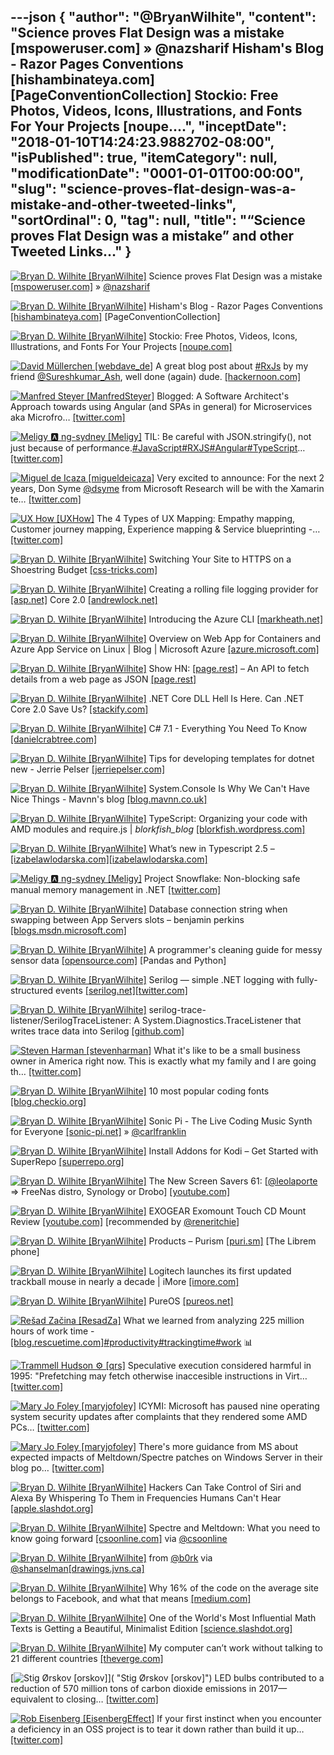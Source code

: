 ---json
{
  "author": "@BryanWilhite",
  "content": "Science proves Flat Design was a mistake [mspoweruser.com] » @nazsharif Hisham's Blog - Razor Pages Conventions [hishambinateya.com] [PageConventionCollection]        Stockio: Free Photos, Videos, Icons, Illustrations, and Fonts For Your Projects [noupe....",
  "inceptDate": "2018-01-10T14:24:23.9882702-08:00",
  "isPublished": true,
  "itemCategory": null,
  "modificationDate": "0001-01-01T00:00:00",
  "slug": "science-proves-flat-design-was-a-mistake-and-other-tweeted-links",
  "sortOrdinal": 0,
  "tag": null,
  "title": "“Science proves Flat Design was a mistake” and other Tweeted Links…"
}
---

[<img alt="Bryan D. Wilhite [BryanWilhite]" src="https://songhay.blob.core.windows.net/shared-social-twitter/BryanWilhite.jpeg">](http://t.co/UNdqV0Z1zz "Bryan D. Wilhite [BryanWilhite]") Science proves Flat Design was a mistake [[mspoweruser.com]](https://mspoweruser.com/science-proves-flat-design-mistake/) » [@nazsharif](http://twitter.com/nazsharif)

[<img alt="Bryan D. Wilhite [BryanWilhite]" src="https://songhay.blob.core.windows.net/shared-social-twitter/BryanWilhite.jpeg">](http://t.co/UNdqV0Z1zz "Bryan D. Wilhite [BryanWilhite]") Hisham's Blog - Razor Pages Conventions [[hishambinateya.com]](http://www.hishambinateya.com/razor-pages-conventions) [PageConventionCollection] 

[<img alt="Bryan D. Wilhite [BryanWilhite]" src="https://songhay.blob.core.windows.net/shared-social-twitter/BryanWilhite.jpeg">](http://t.co/UNdqV0Z1zz "Bryan D. Wilhite [BryanWilhite]") Stockio: Free Photos, Videos, Icons, Illustrations, and Fonts For Your Projects [[noupe.com]](https://www.noupe.com/essentials/stockio-free-photos-videos-icons-illustrations-fonts.html)

[<img alt="David Müllerchen [webdave_de]" src="https://songhay.blob.core.windows.net/shared-social-twitter/webdave_de.jpg">](https://t.co/vEgwFbCj18 "David Müllerchen [webdave_de]") A great blog post about [#RxJs](http://twitter.com/search?q=%23RxJs) by my friend [@Sureshkumar_Ash](http://twitter.com/Sureshkumar_Ash), well done (again) dude. [[hackernoon.com]](https://hackernoon.com/rxjs-reduce-bundle-size-using-lettable-operators-418307295e85)

[<img alt="Manfred Steyer [ManfredSteyer]" src="https://songhay.blob.core.windows.net/shared-social-twitter/ManfredSteyer.jpg">](http://t.co/qNdq2Uozux "Manfred Steyer [ManfredSteyer]") Blogged: A Software Architect's Approach towards using Angular (and SPAs in general) for Microservices aka Microfro… [[twitter.com]](https://twitter.com/i/web/status/950630745189638144)

[<img alt="Meligy 🅰️ ng-sydney [Meligy]" src="https://songhay.blob.core.windows.net/shared-social-twitter/Meligy.jpeg">](https://t.co/l318930X1B "Meligy 🅰️ ng-sydney [Meligy]") TIL: Be careful with JSON.stringify(), not just because of performance.[#JavaScript](http://twitter.com/search?q=%23JavaScript)[#RXJS](http://twitter.com/search?q=%23RXJS)[#Angular](http://twitter.com/search?q=%23Angular)[#TypeScript](http://twitter.com/search?q=%23TypeScript)… [[twitter.com]](https://twitter.com/i/web/status/950659220122189827)

[<img alt="Miguel de Icaza [migueldeicaza]" src="https://songhay.blob.core.windows.net/shared-social-twitter/migueldeicaza.png">](https://t.co/W8ndBXhQVx "Miguel de Icaza [migueldeicaza]") Very excited to announce: For the next 2 years, Don Syme [@dsyme](http://twitter.com/dsyme) from Microsoft Research will be with the Xamarin te… [[twitter.com]](https://twitter.com/i/web/status/950425632311267328)

[<img alt="UX How [UXHow]" src="https://songhay.blob.core.windows.net/shared-social-twitter/UXHow.png">](http://t.co/I77aw3puO9 "UX How [UXHow]") The 4 Types of UX Mapping: Empathy mapping, Customer journey mapping, Experience mapping &amp; Service blueprinting -… [[twitter.com]](https://twitter.com/i/web/status/950754100240674816)

[<img alt="Bryan D. Wilhite [BryanWilhite]" src="https://songhay.blob.core.windows.net/shared-social-twitter/BryanWilhite.jpeg">](http://t.co/UNdqV0Z1zz "Bryan D. Wilhite [BryanWilhite]") Switching Your Site to HTTPS on a Shoestring Budget [[css-tricks.com]](https://css-tricks.com/switching-site-https-shoestring-budget/)

[<img alt="Bryan D. Wilhite [BryanWilhite]" src="https://songhay.blob.core.windows.net/shared-social-twitter/BryanWilhite.jpeg">](http://t.co/UNdqV0Z1zz "Bryan D. Wilhite [BryanWilhite]") Creating a rolling file logging provider for [[asp.net]](http://ASP.NET) Core 2.0 [[andrewlock.net]](https://andrewlock.net/creating-a-rolling-file-logging-provider-for-asp-net-core-2-0/)

[<img alt="Bryan D. Wilhite [BryanWilhite]" src="https://songhay.blob.core.windows.net/shared-social-twitter/BryanWilhite.jpeg">](http://t.co/UNdqV0Z1zz "Bryan D. Wilhite [BryanWilhite]") Introducing the Azure CLI [[markheath.net]](http://markheath.net/post/introducing-the-azure-cli)

[<img alt="Bryan D. Wilhite [BryanWilhite]" src="https://songhay.blob.core.windows.net/shared-social-twitter/BryanWilhite.jpeg">](http://t.co/UNdqV0Z1zz "Bryan D. Wilhite [BryanWilhite]") Overview on Web App for Containers and Azure App Service on Linux | Blog | Microsoft Azure [[azure.microsoft.com]](https://azure.microsoft.com/en-us/blog/webapp-for-containers-overview/)

[<img alt="Bryan D. Wilhite [BryanWilhite]" src="https://songhay.blob.core.windows.net/shared-social-twitter/BryanWilhite.jpeg">](http://t.co/UNdqV0Z1zz "Bryan D. Wilhite [BryanWilhite]") Show HN: [[page.rest]](http://Page.REST) – An API to fetch details from a web page as JSON [[page.rest]](http://www.page.rest/)

[<img alt="Bryan D. Wilhite [BryanWilhite]" src="https://songhay.blob.core.windows.net/shared-social-twitter/BryanWilhite.jpeg">](http://t.co/UNdqV0Z1zz "Bryan D. Wilhite [BryanWilhite]") .NET Core DLL Hell Is Here. Can .NET Core 2.0 Save Us? [[stackify.com]](https://stackify.com/net-core-dll-hell/)

[<img alt="Bryan D. Wilhite [BryanWilhite]" src="https://songhay.blob.core.windows.net/shared-social-twitter/BryanWilhite.jpeg">](http://t.co/UNdqV0Z1zz "Bryan D. Wilhite [BryanWilhite]") C# 7.1 - Everything You Need To Know [[danielcrabtree.com]](https://www.danielcrabtree.com/blog/329/c-sharp-7-1-everything-you-need-to-know)

[<img alt="Bryan D. Wilhite [BryanWilhite]" src="https://songhay.blob.core.windows.net/shared-social-twitter/BryanWilhite.jpeg">](http://t.co/UNdqV0Z1zz "Bryan D. Wilhite [BryanWilhite]") Tips for developing templates for dotnet new - Jerrie Pelser [[jerriepelser.com]](http://www.jerriepelser.com/blog/tips-for-developing-dotnet-new-templates/)

[<img alt="Bryan D. Wilhite [BryanWilhite]" src="https://songhay.blob.core.windows.net/shared-social-twitter/BryanWilhite.jpeg">](http://t.co/UNdqV0Z1zz "Bryan D. Wilhite [BryanWilhite]") System.Console Is Why We Can't Have Nice Things - Mavnn's blog [[blog.mavnn.co.uk]](https://blog.mavnn.co.uk/system-dot-console-is-why-we-cant-have-nice-things/)

[<img alt="Bryan D. Wilhite [BryanWilhite]" src="https://songhay.blob.core.windows.net/shared-social-twitter/BryanWilhite.jpeg">](http://t.co/UNdqV0Z1zz "Bryan D. Wilhite [BryanWilhite]") TypeScript: Organizing your code with AMD modules and require.js | _blorkfish_blog_ [[blorkfish.wordpress.com]](https://blorkfish.wordpress.com/2012/10/23/typescript-organizing-your-code-with-amd-modules-and-require-js/)

[<img alt="Bryan D. Wilhite [BryanWilhite]" src="https://songhay.blob.core.windows.net/shared-social-twitter/BryanWilhite.jpeg">](http://t.co/UNdqV0Z1zz "Bryan D. Wilhite [BryanWilhite]") What’s new in Typescript 2.5 – [[izabelawlodarska.com]](http://izabelawlodarska.com)[[izabelawlodarska.com]](http://www.izabelawlodarska.com/2017/09/04/whats-new-in-typescript-2-5/)

[<img alt="Meligy 🅰️ ng-sydney [Meligy]" src="https://songhay.blob.core.windows.net/shared-social-twitter/Meligy.jpeg">](https://t.co/l318930X1B "Meligy 🅰️ ng-sydney [Meligy]") Project Snowflake: Non-blocking safe manual memory management in .NET [[twitter.com]](https://twitter.com/matthewwarren/status/950686442640039937)

[<img alt="Bryan D. Wilhite [BryanWilhite]" src="https://songhay.blob.core.windows.net/shared-social-twitter/BryanWilhite.jpeg">](http://t.co/UNdqV0Z1zz "Bryan D. Wilhite [BryanWilhite]") Database connection string when swapping between App Servers slots – benjamin perkins [[blogs.msdn.microsoft.com]](https://blogs.msdn.microsoft.com/benjaminperkins/2017/09/04/database-connection-string-when-swapping-between-app-servers-slots/)

[<img alt="Bryan D. Wilhite [BryanWilhite]" src="https://songhay.blob.core.windows.net/shared-social-twitter/BryanWilhite.jpeg">](http://t.co/UNdqV0Z1zz "Bryan D. Wilhite [BryanWilhite]") A programmer's cleaning guide for messy sensor data [[opensource.com]](https://opensource.com/article/17/9/messy-sensor-data) [Pandas and Python] 

[<img alt="Bryan D. Wilhite [BryanWilhite]" src="https://songhay.blob.core.windows.net/shared-social-twitter/BryanWilhite.jpeg">](http://t.co/UNdqV0Z1zz "Bryan D. Wilhite [BryanWilhite]") Serilog — simple .NET logging with fully-structured events [[serilog.net]](https://serilog.net/)[[twitter.com]](https://twitter.com/BryanWilhite/status/950321242069970944/photo/1)

[<img alt="Bryan D. Wilhite [BryanWilhite]" src="https://songhay.blob.core.windows.net/shared-social-twitter/BryanWilhite.jpeg">](http://t.co/UNdqV0Z1zz "Bryan D. Wilhite [BryanWilhite]") serilog-trace-listener/SerilogTraceListener: A System.Diagnostics.TraceListener that writes trace data into Serilog [[github.com]](https://github.com/serilog-trace-listener/SerilogTraceListener)

[<img alt="Steven Harman [stevenharman]" src="https://songhay.blob.core.windows.net/shared-social-twitter/stevenharman.jpeg">](https://t.co/qxhsrseZir "Steven Harman [stevenharman]") What it's like to be a small business owner in America right now. This is exactly what my family and I are going th… [[twitter.com]](https://twitter.com/i/web/status/950415382325743616)

[<img alt="Bryan D. Wilhite [BryanWilhite]" src="https://songhay.blob.core.windows.net/shared-social-twitter/BryanWilhite.jpeg">](http://t.co/UNdqV0Z1zz "Bryan D. Wilhite [BryanWilhite]") 10 most popular coding fonts [[blog.checkio.org]](https://blog.checkio.org/top-10-most-popular-coding-fonts-5f6e65282266)

[<img alt="Bryan D. Wilhite [BryanWilhite]" src="https://songhay.blob.core.windows.net/shared-social-twitter/BryanWilhite.jpeg">](http://t.co/UNdqV0Z1zz "Bryan D. Wilhite [BryanWilhite]") Sonic Pi - The Live Coding Music Synth for Everyone [[sonic-pi.net]](http://sonic-pi.net/) » [@carlfranklin](http://twitter.com/carlfranklin)

[<img alt="Bryan D. Wilhite [BryanWilhite]" src="https://songhay.blob.core.windows.net/shared-social-twitter/BryanWilhite.jpeg">](http://t.co/UNdqV0Z1zz "Bryan D. Wilhite [BryanWilhite]") Install Addons for Kodi – Get Started with SuperRepo [[superrepo.org]](https://superrepo.org/get-started/)

[<img alt="Bryan D. Wilhite [BryanWilhite]" src="https://songhay.blob.core.windows.net/shared-social-twitter/BryanWilhite.jpeg">](http://t.co/UNdqV0Z1zz "Bryan D. Wilhite [BryanWilhite]") The New Screen Savers 61: [[@leolaporte](http://twitter.com/leolaporte) =&gt; FreeNas distro, Synology or Drobo] [[youtube.com]](https://www.youtube.com/watch?v=90ZQWZu9Dq8)

[<img alt="Bryan D. Wilhite [BryanWilhite]" src="https://songhay.blob.core.windows.net/shared-social-twitter/BryanWilhite.jpeg">](http://t.co/UNdqV0Z1zz "Bryan D. Wilhite [BryanWilhite]") EXOGEAR Exomount Touch CD Mount Review [[youtube.com]](https://www.youtube.com/watch?v=GMgLAXyQlno) [recommended by [@reneritchie](http://twitter.com/reneritchie)] 

[<img alt="Bryan D. Wilhite [BryanWilhite]" src="https://songhay.blob.core.windows.net/shared-social-twitter/BryanWilhite.jpeg">](http://t.co/UNdqV0Z1zz "Bryan D. Wilhite [BryanWilhite]") Products – Purism [[puri.sm]](https://puri.sm/products/) [The Librem phone] 

[<img alt="Bryan D. Wilhite [BryanWilhite]" src="https://songhay.blob.core.windows.net/shared-social-twitter/BryanWilhite.jpeg">](http://t.co/UNdqV0Z1zz "Bryan D. Wilhite [BryanWilhite]") Logitech launches its first updated trackball mouse in nearly a decade | iMore [[imore.com]](https://www.imore.com/logitech-launches-its-first-updated-trackball-mouse-nearly-decade)

[<img alt="Bryan D. Wilhite [BryanWilhite]" src="https://songhay.blob.core.windows.net/shared-social-twitter/BryanWilhite.jpeg">](http://t.co/UNdqV0Z1zz "Bryan D. Wilhite [BryanWilhite]") PureOS [[pureos.net]](https://pureos.net/)

[<img alt="Rešad Začina [ResadZa]" src="https://songhay.blob.core.windows.net/shared-social-twitter/ResadZa.jpg">](https://t.co/VYWIhsbrdY "Rešad Začina [ResadZa]") What we learned from analyzing 225 million hours of work time - [[blog.rescuetime.com]](http://blog.rescuetime.com/225-million-hours-productivity/)[#productivity](http://twitter.com/search?q=%23productivity)[#trackingtime](http://twitter.com/search?q=%23trackingtime)[#work](http://twitter.com/search?q=%23work) 📊 

[<img alt="Trammell Hudson ⚙ [qrs]" src="https://songhay.blob.core.windows.net/shared-social-twitter/qrs.jpeg">](https://t.co/5lfj6WYDYm "Trammell Hudson ⚙ [qrs]") Speculative execution considered harmful in 1995: "Prefetching may fetch otherwise inaccesible instructions in Virt… [[twitter.com]](https://twitter.com/i/web/status/950462488348446721)

[<img alt="Mary Jo Foley [maryjofoley]" src="https://songhay.blob.core.windows.net/shared-social-twitter/maryjofoley.png">](http://t.co/qJf6Vbi9nq "Mary Jo Foley [maryjofoley]") ICYMI: Microsoft has paused nine operating system security updates after complaints that they rendered some AMD PCs… [[twitter.com]](https://twitter.com/i/web/status/950748332468645889)

[<img alt="Mary Jo Foley [maryjofoley]" src="https://songhay.blob.core.windows.net/shared-social-twitter/maryjofoley.png">](http://t.co/qJf6Vbi9nq "Mary Jo Foley [maryjofoley]") There's more guidance from MS about expected impacts of Meltdown/Spectre patches on Windows Server in their blog po… [[twitter.com]](https://twitter.com/i/web/status/950779295458349058)

[<img alt="Bryan D. Wilhite [BryanWilhite]" src="https://songhay.blob.core.windows.net/shared-social-twitter/BryanWilhite.jpeg">](http://t.co/UNdqV0Z1zz "Bryan D. Wilhite [BryanWilhite]") Hackers Can Take Control of Siri and Alexa By Whispering To Them in Frequencies Humans Can't Hear [[apple.slashdot.org]](https://apple.slashdot.org/story/17/09/06/2026247/hackers-can-take-control-of-siri-and-alexa-by-whispering-to-them-in-frequencies-humans-cant-hear?utm_source=feedly1.0mainlinkanon&utm_medium=feed)

[<img alt="Bryan D. Wilhite [BryanWilhite]" src="https://songhay.blob.core.windows.net/shared-social-twitter/BryanWilhite.jpeg">](http://t.co/UNdqV0Z1zz "Bryan D. Wilhite [BryanWilhite]") Spectre and Meltdown: What you need to know going forward [[csoonline.com]](https://www.csoonline.com/article/3245770/security/spectre-and-meltdown-what-you-need-to-know-going-forward.html) via [@csoonline](http://twitter.com/csoonline)

[<img alt="Bryan D. Wilhite [BryanWilhite]" src="https://songhay.blob.core.windows.net/shared-social-twitter/BryanWilhite.jpeg">](http://t.co/UNdqV0Z1zz "Bryan D. Wilhite [BryanWilhite]") from [@b0rk](http://twitter.com/b0rk) via [@shanselman](http://twitter.com/shanselman)[[drawings.jvns.ca]](https://drawings.jvns.ca/drawings/scenes-from-kubernetes-page2.svg)

[<img alt="Bryan D. Wilhite [BryanWilhite]" src="https://songhay.blob.core.windows.net/shared-social-twitter/BryanWilhite.jpeg">](http://t.co/UNdqV0Z1zz "Bryan D. Wilhite [BryanWilhite]") Why 16% of the code on the average site belongs to Facebook, and what that means [[medium.com]](https://medium.com/@BenRegenspan/why-16-of-the-code-on-the-average-site-belongs-to-facebook-and-what-that-means-68956cd731be)

[<img alt="Bryan D. Wilhite [BryanWilhite]" src="https://songhay.blob.core.windows.net/shared-social-twitter/BryanWilhite.jpeg">](http://t.co/UNdqV0Z1zz "Bryan D. Wilhite [BryanWilhite]") One of the World's Most Influential Math Texts is Getting a Beautiful, Minimalist Edition [[science.slashdot.org]](https://science.slashdot.org/story/17/09/04/1643257/one-of-the-worlds-most-influential-math-texts-is-getting-a-beautiful-minimalist-edition?utm_source=feedly1.0mainlinkanon&utm_medium=feed)

[<img alt="Bryan D. Wilhite [BryanWilhite]" src="https://songhay.blob.core.windows.net/shared-social-twitter/BryanWilhite.jpeg">](http://t.co/UNdqV0Z1zz "Bryan D. Wilhite [BryanWilhite]") My computer can’t work without talking to 21 different countries [[theverge.com]](https://www.theverge.com/2017/9/7/16257470/little-snitch-connection-map-app-vpn-utility)

[<img alt="Stig Ørskov [orskov]" src="https://songhay.blob.core.windows.net/shared-social-twitter/orskov.jpg">]( "Stig Ørskov [orskov]") LED bulbs contributed to a reduction of 570 million tons of carbon dioxide emissions in 2017—equivalent to closing… [[twitter.com]](https://twitter.com/i/web/status/950605408200282118)

[<img alt="Rob Eisenberg [EisenbergEffect]" src="https://songhay.blob.core.windows.net/shared-social-twitter/EisenbergEffect.jpg">](https://t.co/VNokeFBcFy "Rob Eisenberg [EisenbergEffect]") If your first instinct when you encounter a deficiency in an OSS project is to tear it down rather than build it up… [[twitter.com]](https://twitter.com/i/web/status/950746528569638912)
